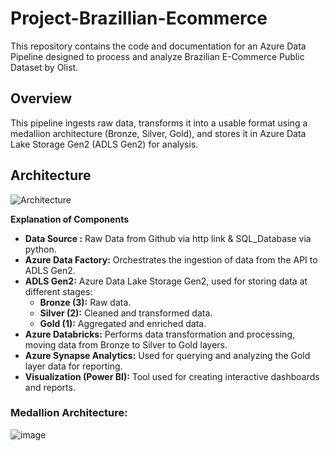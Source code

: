 # Project-Brazillian-Ecommerce

This repository contains the code and documentation for an Azure Data Pipeline designed to process and analyze Brazilian E-Commerce Public Dataset by Olist.

## Overview

This pipeline ingests raw data, transforms it into a usable format using a medallion architecture (Bronze, Silver, Gold), and stores it in Azure Data Lake Storage Gen2 (ADLS Gen2) for analysis.

## Architecture

![Architecture](https://github.com/user-attachments/assets/41da69c5-442c-4c2c-b1c8-846ba1325493)

**Explanation of Components**

* **Data Source :** Raw Data from Github via http link & SQL_Database via python.
* **Azure Data Factory:** Orchestrates the ingestion of data from the API to ADLS Gen2.
* **ADLS Gen2:** Azure Data Lake Storage Gen2, used for storing data at different stages:
    * **Bronze (3):** Raw data.
    * **Silver (2):** Cleaned and transformed data.
    * **Gold (1):** Aggregated and enriched data.
* **Azure Databricks:** Performs data transformation and processing, moving data from Bronze to Silver to Gold layers.
* **Azure Synapse Analytics:** Used for querying and analyzing the Gold layer data for reporting.
* **Visualization (Power BI):** Tool used for creating interactive dashboards and reports.

### Medallion Architecture:
![image](https://github.com/user-attachments/assets/cb33d04e-c5cf-4bd8-ad6b-f76486da4cea)


